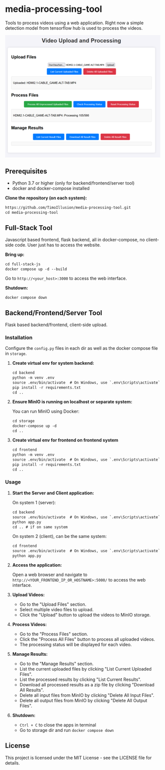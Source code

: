 # media-processing-tool

Tools to process videos using a web application. Right now a simple detection model from tensorflow hub is used to process the videos.

![GUI of media-processing-tool](assets/gui.png)

## Prerequisites

- Python 3.7 or higher (only for backend/frontend/server tool)
- docker and docker-compose installed

**Clone the repository (on each system):**
   ```shell
   https://github.com/TimoIllusion/media-processing-tool.git
   cd media-processing-tool
   ```

## Full-Stack Tool

Javascript based frontend, flask backend, all in docker-compose, no client-side code. User just has to access the website.

**Bring up:**
```shell
cd full-stack-js
docker compose up -d --build
```

Go to `http://<your_host>:3000` to access the web interface.

**Shutdown:**
```shell
docker compose down
```

## Backend/Frontend/Server Tool

Flask based backend/frontend, client-side upload.

### Installation

Configure the ``config.py`` files in each dir as well as the docker compose file in ``storage``.

1. **Create virtual env for system backend:**
   ```shell
   cd backend
   python -m venv .env 
   source .env/bin/activate  # On Windows, use `.env\Scripts\activate`
   pip install -r requirements.txt
   cd ..
   ```

2. **Ensure MinIO is running on localhost or separate system:**

   You can run MinIO using Docker:
   ```shell
   cd storage
   docker-compose up -d
   cd ..
   ```

3. **Create virtual env for frontend on frontend system**
   ```shell
   cd frontend
   python -m venv .env 
   source .env/bin/activate  # On Windows, use `.env\Scripts\activate`
   pip install -r requirements.txt
   cd ..
   ```

### Usage

1. **Start the Server and Client application:**

   On system 1 (server):
   ```shell
   cd backend
   source .env/bin/activate  # On Windows, use `.env\Scripts\activate`
   python app.py
   cd .. # if on same system
   ```

   On system 2 (client), can be the same system:
   ```shell
   cd frontend
   source .env/bin/activate  # On Windows, use `.env\Scripts\activate`
   python app.py
   ```

2. **Access the application:**

   Open a web browser and navigate to `http://<YOUR_FRONTEND_IP_OR_HOSTNAME>:5000/` to access the web interface.

3. **Upload Videos:**

   - Go to the "Upload Files" section.
   - Select multiple video files to upload.
   - Click the "Upload" button to upload the videos to MinIO storage.

4. **Process Videos:**

   - Go to the "Process Files" section.
   - Click the "Process All Files" button to process all uploaded videos.
   - The processing status will be displayed for each video.

5. **Manage Results:**

   - Go to the "Manage Results" section.
   - List the current uploaded files by clicking "List Current Uploaded Files".
   - List the processed results by clicking "List Current Results".
   - Download all processed results as a zip file by clicking "Download All Results".
   - Delete all input files from MinIO by clicking "Delete All Input Files".
   - Delete all output files from MinIO by clicking "Delete All Output Files".

6. **Shutdown:**

   - ``Ctrl + C`` to close the apps in terminal
   - Go to storage dir and run ``docker compose down``

## License

This project is licensed under the MIT License - see the LICENSE file for details.

